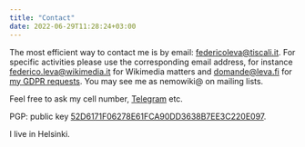 ```yaml
---
title: "Contact"
date: 2022-06-29T11:28:24+03:00
---
```

The most efficient way to contact me is by email: federicoleva@tiscali.it. For specific activities please use the corresponding email address, for instance federico.leva@wikimedia.it for Wikimedia matters and domande@leva.fi for [my GDPR requests](https://domande.leva.li/). You may see me as nemowiki@ on mailing lists.

Feel free to ask my cell number, [Telegram](https://www.telegram.org/) etc.

PGP: public key [52D6171F06278E61FCA90DD3638B7EE3C220E097](/images/52D6171F06278E61FCA90DD3638B7EE3C220E097.asc).

I live in Helsinki.

